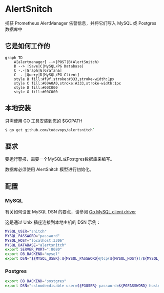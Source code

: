 # AlertSnitch

捕获 Prometheus AlertManager 告警信息，并将它们写入 MySQL 或 Postgres 数据库中

## 它是如何工作的

```mermaid
graph TD
    A[alertmanager] -->|POST|B(AlertSnitch)
    B --> |Save|C(MySQL/PG Database)
    C -.-|Graph|G[Grafana]
    C -.-|Query|D[MySQL/PG Client]
    style B fill:#f9f,stroke:#333,stroke-width:1px
    style C fill:#00A0A0,stroke:#333,stroke-width:1px
    style D fill:#00C000
    style G fill:#00C000
```

## 本地安装

只需使用 GO 工具安装到您的 $GOPATH

```sh
$ go get github.com/todevops/alertsnitch`
```

## 要求

要运行警报，需要一个MySQL或Postgres数据库来编写。

数据库必须使用 AlertSnitch 模型进行初始化。

## 配置

### MySQL

有关如何设置 MySQL DSN 的要点，请参阅 [Go MySQL client driver](https://github.com/go-sql-driver/mysql)

这是通过 Unix 插座连接到本地主机的 DSN 示例：

```bash
MYSQL_USER="snitch"
MYSQL_PASSWORD="password"
MYSQL_HOST="localhost:3306"
MYSQL_DATABASE="alertsnitch"
export SERVER_PORT=":8080"
export DB_BACKEND="mysql"
export DSN="${MYSQL_USER}:${MYSQL_PASSWORD}@tcp(${MYSQL_HOST})/${MYSQL_DATABASE}"
```

### Postgres

```bash
export DB_BACKEND="postgres"
export DSN="sslmode=disable user=${PGUSER} password=${PGPASSWORD} host=${PGHOST} database=${PGDATABASE}"
```